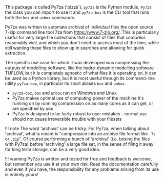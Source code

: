 This package is called Py7za ('pizza'), `py7za` is the Python module, `Py7za` the class you can import to use it and `py7za-box` is the CLI tool that runs both the `box` and `unbox` commands.

Py7za was written to automate archival of individual files the open source 7-zip command line tool 7za from https://www.7-zip.org/. This is particularly useful for very large file collections that consist of files that compress reasonably well, and which you don't need to access most of the time, while still wanting these files to show up in searches and allowing for quick extraction.

The specific use case for which it was developed was compressing the outputs of modelling software, like the hydro-dynamic modelling software TUFLOW, but it is completely agnostic of what files it is operating on. It can be used as a Python library, but it is most useful through its command-line utility `py7za-box`, in particular its short aliases `box` and `unbox`.

- `py7za-box`, `box` and `unbox` run on Windows and Linux 
- Py7za makes optimal use of computing power of the machine it's running on by running compression on as many cores as it can get, or are specified by you
- Py7za is designed to be fairly robust to user mistakes - normal use should not cause irreversible trouble with your filesets

!!! note
    The word 'archival' can be tricky. For Py7za, when talking about 'archival', what is meant is "compression into an archive file format like `.7z` or `.zip`". Of course performing a bunch of 'archival' (i.e. boxing the files with Py7za) before 'archiving' a large file set, in the sense of filing it away for long term storage, can be a very good idea.

!!! warning
    Py7za is written and tested for free and feedback is welcome, but remember you use it at your own risk. Read the documentation carefully and even if you have, the responsibility for any problems arising from its use is entirely yours!